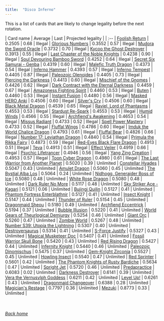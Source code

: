 ```yaml
---
title:  "Disco Inferno"
---
```


This is a list of cards that are likely to change legality before the next rotation.

| Card name | Average | Last | Projected legality |
| :-- |
[Foolish Return](https://db.ygoprodeck.com/card/?search=Foolish%20Return) | 0.2505 | 0.68 | Illegal |
[Glorious Numbers](https://db.ygoprodeck.com/card/?search=Glorious%20Numbers) | 0.3552 | 0.57 | Illegal |
[Mudora the Sword Oracle](https://db.ygoprodeck.com/card/?search=Mudora%20the%20Sword%20Oracle) | 0.3732 | 0.70 | Illegal |
[Kycoo the Ghost Destroyer](https://db.ygoprodeck.com/card/?search=Kycoo%20the%20Ghost%20Destroyer) | 0.3913 | 0.55 | Illegal |
[Last Chapter of the Noble Knights](https://db.ygoprodeck.com/card/?search=Last%20Chapter%20of%20the%20Noble%20Knights) | 0.4238 | 0.90 | Illegal |
[Soul Devouring Bamboo Sword](https://db.ygoprodeck.com/card/?search=Soul%20Devouring%20Bamboo%20Sword) | 0.4252 | 0.64 | Illegal |
[Secret Six Samurai - Genba](https://db.ygoprodeck.com/card/?search=Secret%20Six%20Samurai%20-%20Genba) | 0.4319 | 0.60 | Illegal |
[Malefic Truth Dragon](https://db.ygoprodeck.com/card/?search=Malefic%20Truth%20Dragon) | 0.4373 | 0.54 | Illegal |
[Inferno Hammer](https://db.ygoprodeck.com/card/?search=Inferno%20Hammer) | 0.4393 | 0.57 | Illegal |
[Inferno Tempest](https://db.ygoprodeck.com/card/?search=Inferno%20Tempest) | 0.4405 | 0.87 | Illegal |
[Paleozoic Olenoides](https://db.ygoprodeck.com/card/?search=Paleozoic%20Olenoides) | 0.4405 | 0.73 | Illegal |
[Piercing the Darkness](https://db.ygoprodeck.com/card/?search=Piercing%20the%20Darkness) | 0.4413 | 0.60 | Illegal |
[Mischief of the Gnomes](https://db.ygoprodeck.com/card/?search=Mischief%20of%20the%20Gnomes) | 0.4426 | 0.62 | Illegal |
[Dark Contract with the Eternal Darkness](https://db.ygoprodeck.com/card/?search=Dark%20Contract%20with%20the%20Eternal%20Darkness) | 0.4459 | 0.67 | Illegal |
[Amazoness Fighting Spirit](https://db.ygoprodeck.com/card/?search=Amazoness%20Fighting%20Spirit) | 0.4460 | 0.53 | Illegal |
[Buten](https://db.ygoprodeck.com/card/?search=Buten) | 0.4460 | 0.53 | Illegal |
[Instant Fusion](https://db.ygoprodeck.com/card/?search=Instant%20Fusion) | 0.4480 | 0.56 | Illegal |
[Masked HERO Anki](https://db.ygoprodeck.com/card/?search=Masked%20HERO%20Anki) | 0.4506 | 0.60 | Illegal |
[Silver's Cry](https://db.ygoprodeck.com/card/?search=Silver's%20Cry) | 0.4506 | 0.60 | Illegal |
[Black Metal Dragon](https://db.ygoprodeck.com/card/?search=Black%20Metal%20Dragon) | 0.4539 | 0.65 | Illegal |
[Raviel, Lord of Phantasms](https://db.ygoprodeck.com/card/?search=Raviel,%20Lord%20of%20Phantasms) | 0.4553 | 0.53 | Illegal |
[Stardust Re-Spark](https://db.ygoprodeck.com/card/?search=Stardust%20Re-Spark) | 0.4553 | 0.53 | Illegal |
[Humid Winds](https://db.ygoprodeck.com/card/?search=Humid%20Winds) | 0.4566 | 0.55 | Illegal |
[Archfiend's Awakening](https://db.ygoprodeck.com/card/?search=Archfiend's%20Awakening) | 0.4653 | 0.54 | Illegal |
[Missus Radiant](https://db.ygoprodeck.com/card/?search=Missus%20Radiant) | 0.4733 | 0.52 | Illegal |
[Spell Power Mastery](https://db.ygoprodeck.com/card/?search=Spell%20Power%20Mastery) | 0.4733 | 0.52 | Illegal |
[Fluffal Wings](https://db.ygoprodeck.com/card/?search=Fluffal%20Wings) | 0.4786 | 0.60 | Illegal |
[Imduk the World Chalice Dragon](https://db.ygoprodeck.com/card/?search=Imduk%20the%20World%20Chalice%20Dragon) | 0.4793 | 0.61 | Illegal |
[Fluffal Bear](https://db.ygoprodeck.com/card/?search=Fluffal%20Bear) | 0.4826 | 0.66 | Illegal |
[Number 17: Leviathan Dragon](https://db.ygoprodeck.com/card/?search=Number%2017:%20Leviathan%20Dragon) | 0.4840 | 0.54 | Illegal |
[Primula the Rikka Fairy](https://db.ygoprodeck.com/card/?search=Primula%20the%20Rikka%20Fairy) | 0.4873 | 0.59 | Illegal |
[Red-Eyes Black Flare Dragon](https://db.ygoprodeck.com/card/?search=Red-Eyes%20Black%20Flare%20Dragon) | 0.4913 | 0.51 | Illegal |
[Teva](https://db.ygoprodeck.com/card/?search=Teva) | 0.4913 | 0.51 | Illegal |
[Effect Veiler](https://db.ygoprodeck.com/card/?search=Effect%20Veiler) | 0.4919 | 0.66 | Illegal |
[Psychic Lifetrancer](https://db.ygoprodeck.com/card/?search=Psychic%20Lifetrancer) | 0.4946 | 0.56 | Illegal |
[Yang Zing Creation](https://db.ygoprodeck.com/card/?search=Yang%20Zing%20Creation) | 0.4953 | 0.57 | Illegal |
[Toon Cyber Dragon](https://db.ygoprodeck.com/card/?search=Toon%20Cyber%20Dragon) | 0.4980 | 0.61 | Illegal |
[The Last Warrior from Another Planet](https://db.ygoprodeck.com/card/?search=The%20Last%20Warrior%20from%20Another%20Planet) | 0.5020 | 0.39 | Unlimited |
[Constellar Hyades](https://db.ygoprodeck.com/card/?search=Constellar%20Hyades) | 0.5047 | 0.43 | Unlimited |
[Amulet Dragon](https://db.ygoprodeck.com/card/?search=Amulet%20Dragon) | 0.5060 | 0.45 | Unlimited |
[The Bystial Alba Los](https://db.ygoprodeck.com/card/?search=The%20Bystial%20Alba%20Los) | 0.5064 | 0.24 | Unlimited |
[Nidhogg, Generaider Boss of Ice](https://db.ygoprodeck.com/card/?search=Nidhogg,%20Generaider%20Boss%20of%20Ice) | 0.5080 | 0.48 | Unlimited |
[White Rose Dragon](https://db.ygoprodeck.com/card/?search=White%20Rose%20Dragon) | 0.5080 | 0.48 | Unlimited |
[Dark Ruler No More](https://db.ygoprodeck.com/card/?search=Dark%20Ruler%20No%20More) | 0.5117 | 0.48 | Unlimited |
[Sky Striker Ace - Kagari](https://db.ygoprodeck.com/card/?search=Sky%20Striker%20Ace%20-%20Kagari) | 0.5121 | 0.06 | Unlimited |
[Bujingi Quilin](https://db.ygoprodeck.com/card/?search=Bujingi%20Quilin) | 0.5127 | 0.41 | Unlimited |
[Phantom Fortress Enterblathnir](https://db.ygoprodeck.com/card/?search=Phantom%20Fortress%20Enterblathnir) | 0.5127 | 0.41 | Unlimited |
[Insect Knight](https://db.ygoprodeck.com/card/?search=Insect%20Knight) | 0.5147 | 0.44 | Unlimited |
[Thunder of Ruler](https://db.ygoprodeck.com/card/?search=Thunder%20of%20Ruler) | 0.5154 | 0.45 | Unlimited |
[Dragonmaid Sheou](https://db.ygoprodeck.com/card/?search=Dragonmaid%20Sheou) | 0.5180 | 0.49 | Unlimited |
[Archfiend Eccentrick](https://db.ygoprodeck.com/card/?search=Archfiend%20Eccentrick) | 0.5194 | 0.37 | Unlimited |
[Bubble Illusion](https://db.ygoprodeck.com/card/?search=Bubble%20Illusion) | 0.5220 | 0.41 | Unlimited |
[World Gears of Theurlogical Demiurgy](https://db.ygoprodeck.com/card/?search=World%20Gears%20of%20Theurlogical%20Demiurgy) | 0.5254 | 0.46 | Unlimited |
[Giant Orc](https://db.ygoprodeck.com/card/?search=Giant%20Orc) | 0.5260 | 0.47 | Unlimited |
[Zombie World](https://db.ygoprodeck.com/card/?search=Zombie%20World) | 0.5267 | 0.48 | Unlimited |
[Number S39: Utopia the Lightning](https://db.ygoprodeck.com/card/?search=Number%20S39:%20Utopia%20the%20Lightning) | 0.5307 | 0.40 | Unlimited |
[Destroyersaurus](https://db.ygoprodeck.com/card/?search=Destroyersaurus) | 0.5314 | 0.41 | Unlimited |
[S-Force Justify](https://db.ygoprodeck.com/card/?search=S-Force%20Justify) | 0.5327 | 0.43 | Unlimited |
[Magical Musketeer Doc](https://db.ygoprodeck.com/card/?search=Magical%20Musketeer%20Doc) | 0.5407 | 0.41 | Unlimited |
[Fossil Warrior Skull Bone](https://db.ygoprodeck.com/card/?search=Fossil%20Warrior%20Skull%20Bone) | 0.5420 | 0.43 | Unlimited |
[Red Rising Dragon](https://db.ygoprodeck.com/card/?search=Red%20Rising%20Dragon) | 0.5427 | 0.44 | Unlimited |
[Infernity Knight](https://db.ygoprodeck.com/card/?search=Infernity%20Knight) | 0.5440 | 0.46 | Unlimited |
[Paleozoic Dinomischus](https://db.ygoprodeck.com/card/?search=Paleozoic%20Dinomischus) | 0.5475 | 0.37 | Unlimited |
[Gem-Knight Zirconia](https://db.ygoprodeck.com/card/?search=Gem-Knight%20Zirconia) | 0.5527 | 0.45 | Unlimited |
[Howling Insect](https://db.ygoprodeck.com/card/?search=Howling%20Insect) | 0.5540 | 0.47 | Unlimited |
[Red Sprinter](https://db.ygoprodeck.com/card/?search=Red%20Sprinter) | 0.5601 | 0.42 | Unlimited |
[The Phantom Knights of Rusty Bardiche](https://db.ygoprodeck.com/card/?search=The%20Phantom%20Knights%20of%20Rusty%20Bardiche) | 0.5634 | 0.47 | Unlimited |
[Spright Jet](https://db.ygoprodeck.com/card/?search=Spright%20Jet) | 0.5720 | 0.46 | Unlimited |
[Predapractice](https://db.ygoprodeck.com/card/?search=Predapractice) | 0.6083 | 0.02 | Unlimited |
[Darkness Destroyer](https://db.ygoprodeck.com/card/?search=Darkness%20Destroyer) | 0.6141 | 0.39 | Unlimited |
[Vera the Vernusylph Goddess](https://db.ygoprodeck.com/card/?search=Vera%20the%20Vernusylph%20Goddess) | 0.6211 | 0.42 | Unlimited |
[Level Up!](https://db.ygoprodeck.com/card/?search=Level%20Up!) | 0.6261 | 0.43 | Unlimited |
[Dragonmaid Changeover](https://db.ygoprodeck.com/card/?search=Dragonmaid%20Changeover) | 0.6388 | 0.28 | Unlimited |
[Magician's Restage](https://db.ygoprodeck.com/card/?search=Magician's%20Restage) | 0.7797 | 0.36 | Unlimited |
[Mezuki](https://db.ygoprodeck.com/card/?search=Mezuki) | 0.8773 | 0.33 | Unlimited |

<br>

###### [Back home](index)